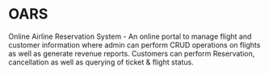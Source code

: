 # OARS
Online Airline Reservation System - An online portal to manage flight and customer information where admin can perform CRUD operations on flights as well as generate revenue reports. Customers can perform Reservation, cancellation as well as querying of ticket &amp; flight status.
